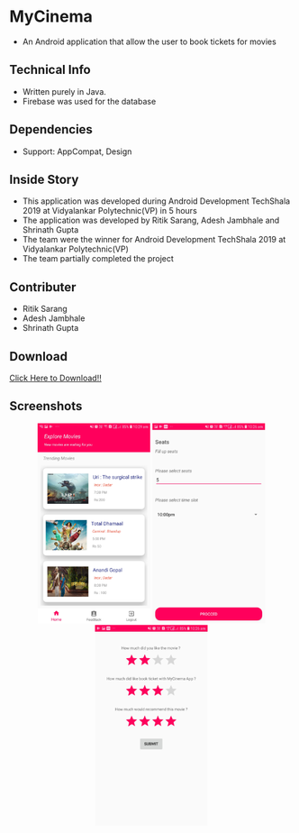 <h1>MyCinema</h1> 
<ul>
<li>An Android application that allow the user to book tickets for movies</li>
</ul>
<h2>Technical Info</h2>
<ul>
<li>Written purely in Java.</li>
<li>Firebase was used for the database</li>
</ul>
<h2>Dependencies</h2>
<ul>
  <li>Support: AppCompat, Design</li>
  </ul>
<h2>Inside Story</h2>
<ul>
<li>This application was developed during Android Development TechShala 2019 at Vidyalankar Polytechnic(VP) in 5 hours</li>
<li>The application was developed by Ritik Sarang, Adesh Jambhale and Shrinath Gupta</li>
<li>The team were the winner for Android Development TechShala 2019 at Vidyalankar Polytechnic(VP)</li>
<li>The team partially completed the project</li>
</ul>
<h2>Contributer</h2>
<ul>
<li>Ritik Sarang</li>
<li>Adesh Jambhale</li>
<li>Shrinath Gupta</li>
</ul>
<h2>Download</h2>
<a href="https://github.com/ShrinathGupta09/MyCinema/raw/master/MyCinema/apk/MyCinema.apk">Click Here to Download!!</a>
<h2>Screenshots</h2>
<div align="center">
<img src="https://github.com/ShrinathGupta09/MyCinema/blob/master/MyCinema/Images/Movie.jpg"   width="200"alt="Movies Image">
<img src="https://github.com/ShrinathGupta09/MyCinema/blob/master/MyCinema/Images/Book.jpg"   width="200"alt="Booking Tickets">
<img src="https://github.com/ShrinathGupta09/MyCinema/blob/master/MyCinema/Images/Rating.jpg"   width="200"alt="Rating Image">
</div>
